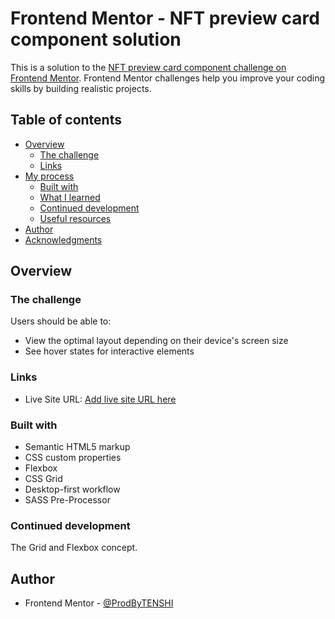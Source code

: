 # Frontend Mentor - NFT preview card component solution

This is a solution to the [NFT preview card component challenge on Frontend Mentor](https://www.frontendmentor.io/challenges/nft-preview-card-component-SbdUL_w0U). Frontend Mentor challenges help you improve your coding skills by building realistic projects.

## Table of contents

- [Overview](#overview)
  - [The challenge](#the-challenge)
  - [Links](#links)
- [My process](#my-process)
  - [Built with](#built-with)
  - [What I learned](#what-i-learned)
  - [Continued development](#continued-development)
  - [Useful resources](#useful-resources)
- [Author](#author)
- [Acknowledgments](#acknowledgments)

## Overview

### The challenge

Users should be able to:

- View the optimal layout depending on their device's screen size
- See hover states for interactive elements

### Links

- Live Site URL: [Add live site URL here](https://nft-preview-card-five-taupe.vercel.app/)

### Built with

- Semantic HTML5 markup
- CSS custom properties
- Flexbox
- CSS Grid
- Desktop-first workflow
- SASS Pre-Processor

### Continued development

The Grid and Flexbox concept.

## Author

- Frontend Mentor - [@ProdByTENSHI](https://www.frontendmentor.io/profile/ProdByTENSHI)
